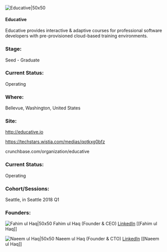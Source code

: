 

![Educative|50x50](https://apimg.techstars.com/connect/images/image_files/5b4dc08834a60d4a5d00015e/original/BigLogo.png)

#### Educative
Educative provides interactive & adaptive courses for professional software developers with pre-provisioned cloud-based training environments.

### Stage: 
Seed - Graduate 

### Current Status: 
Operating

### Where:
Bellevue, Washington, United States

### Site:
http://educative.io

https://techstars.wistia.com/medias/qotkxg0bfz

crunchbase.com/organization/educative

### Current Status: 
Operating

### Cohort/Sessions: 
Seattle, in Seattle 2018 Q1

### Founders: 

![Fahim ul Haq|50x50](https://apimg.techstars.com/connect/images/image_files/5a3022719c66a94536000026/original/Fahim_ul_Haq_CEO_Educative_%281%29.jpg) Fahim ul Haq (Founder & CEO) [LinkedIn](https://linkedin.com/in/fahimulhaq) [[Fahim ul Haq]]

![Naeem ul Haq|50x50](https://apimg.techstars.com/connect/images/image_files/5a3192809c66a9249d000003/original/Naeem_ul_haq_CTO_Educative.jpg) Naeem ul Haq (Founder & CTO) [LinkedIn](https://linkedin.com/in/naeemulhaq) [[Naeem ul Haq]]


